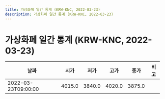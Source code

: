 ```yaml
---
title: 가상화폐 일간 통계 (KRW-KNC, 2022-03-23)
description: 가상화폐 일간 통계 (KRW-KNC, 2022-03-23)
---
```


가상화폐 일간 통계 (KRW-KNC, 2022-03-23)
===

|날짜|시가|저가|고가|종가|비고|
|--|--|--|--|--|--|
|2022-03-23T09:00:00|4015.0|3840.0|4020.0|3875.0|    |

